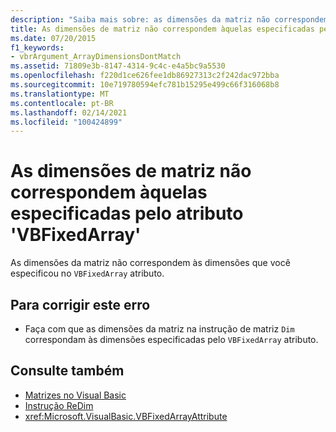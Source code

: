 ```yaml
---
description: "Saiba mais sobre: as dimensões da matriz não correspondem às especificadas no atributo ' VBFixedArray '"
title: As dimensões de matriz não correspondem àquelas especificadas pelo atributo 'VBFixedArray'
ms.date: 07/20/2015
f1_keywords:
- vbrArgument_ArrayDimensionsDontMatch
ms.assetid: 71809e3b-8147-4314-9c4c-e4a5bc9a5530
ms.openlocfilehash: f220d1ce626fee1db86927313c2f242dac972bba
ms.sourcegitcommit: 10e719780594efc781b15295e499c66f316068b8
ms.translationtype: MT
ms.contentlocale: pt-BR
ms.lasthandoff: 02/14/2021
ms.locfileid: "100424899"
---
```

# <a name="array-dimensions-do-not-match-those-specified-in-the-vbfixedarray-attribute"></a>As dimensões de matriz não correspondem àquelas especificadas pelo atributo 'VBFixedArray'

As dimensões da matriz não correspondem às dimensões que você especificou no `VBFixedArray` atributo.  
  
## <a name="to-correct-this-error"></a>Para corrigir este erro  
  
- Faça com que as dimensões da matriz na instrução de matriz `Dim` correspondam às dimensões especificadas pelo `VBFixedArray` atributo.  
  
## <a name="see-also"></a>Consulte também

- [Matrizes no Visual Basic](../programming-guide/language-features/arrays/index.md)
- [Instrução ReDim](../language-reference/statements/redim-statement.md)
- <xref:Microsoft.VisualBasic.VBFixedArrayAttribute>
